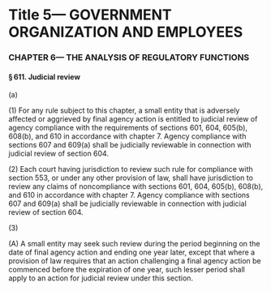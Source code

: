 
# Title 5— GOVERNMENT ORGANIZATION AND EMPLOYEES
### CHAPTER 6— THE ANALYSIS OF REGULATORY FUNCTIONS
#### § 611. Judicial review

(a)

(1) For any rule subject to this chapter, a small entity that is adversely affected or aggrieved by final agency action is entitled to judicial review of agency compliance with the requirements of sections 601, 604, 605(b), 608(b), and 610 in accordance with chapter 7. Agency compliance with sections 607 and 609(a) shall be judicially reviewable in connection with judicial review of section 604.

(2) Each court having jurisdiction to review such rule for compliance with section 553, or under any other provision of law, shall have jurisdiction to review any claims of noncompliance with sections 601, 604, 605(b), 608(b), and 610 in accordance with chapter 7. Agency compliance with sections 607 and 609(a) shall be judicially reviewable in connection with judicial review of section 604.

(3)

(A) A small entity may seek such review during the period beginning on the date of final agency action and ending one year later, except that where a provision of law requires that an action challenging a final agency action be commenced before the expiration of one year, such lesser period shall apply to an action for judicial review under this section.
